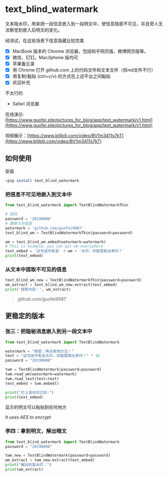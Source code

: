 # text_blind_watermark

文本隐水印，用来把一段信息嵌入到一段明文中，使信息隐密不可见，并且旁人无法察觉到嵌入后明文的变化。

经测试，在这些场景下信息隐藏比较完美
- [x] MacBook 版本的 Chrome 浏览器，包括知乎网页版、微博网页版等。
- [x] 微信、钉钉。Mac/Iphone 版均可
- [x] 苹果备忘录
- [x] 用 Chrome 打开 github.com 上的代码文件和文本文件（但md文件不行）
- [x] 用复制/黏贴 (ctrl+c/v) 的方式在上述平台之间黏贴
- [x] 欢迎补充

不太行的
- Safari 浏览器



在线演示: [https://www.guofei.site/pictures_for_blog/app/text_watermark/v1.html](https://www.guofei.site/pictures_for_blog/app/text_watermark/v1.html)

视频展示：[https://www.bilibili.com/video/BV1m3411s7kT](https://www.bilibili.com/video/BV1m3411s7kT)

## 如何使用

安装

```bash
>pip install text_blind_watermark
```


### 把信息不可见地嵌入到文本中

```python
from text_blind_watermark import TextBlindWatermarkThin

# 密码
password = '20190808'
# 要嵌入的信息
watermark = 'github.com/guofei9987'
text_blind_wm = TextBlindWatermarkThin(password=password)

wm = text_blind_wm.embed(watermark=watermark)
# This is example，you can put wm everywhere
text_embed = '这句话中有盲' + wm + '水印，你能提取出来吗？'
print(text_embed)
```


### 从文本中提取不可见的信息

```python
text_blind_wm_new = TextBlindWatermarkThin(password=password)
wm_extract = text_blind_wm_new.extract(text_embed)
print('提取内容：', wm_extract)
```

>github.com/guofei9987

## 更稳定的版本
### 张三：把隐秘消息嵌入到另一段文本中

```python
from text_blind_watermark import TextBlindWatermark

watermark = "绝密：两点老地方见！"
text = "这句话中有盲水印，你能提取出来吗？" * 16
password = "20190808"

twm = TextBlindWatermark(password=password)
twm.read_wm(watermark=watermark)
twm.read_text(text=text)
text_embed = twm.embed()

print("打上盲水印之后:")
print(text_embed)
```

显示的明文可以粘贴到任何地方

*It uses AES to encrypt*

### 李四：拿到明文，解出暗文

```python
from text_blind_watermark import TextBlindWatermark
password = "20190808"

twm_new = TextBlindWatermark(password=password)
wm_extract = twm_new.extract(text_embed)
print("解出的盲水印：")
print(wm_extract)
```

